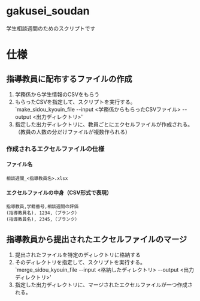 # gakusei_soudan
学生相談週間のためのスクリプトです

# 仕様

## 指導教員に配布するファイルの作成
1. 学務係から学生情報のCSVをもらう
2. もらったCSVを指定して、スクリプトを実行する。 `make_sidou_kyouin_file --input <学務係からもらったCSVファイル> --output <出力ディレクトリ>'
3. 指定した出力ディレクトリに、教員ごとにエクセルファイルが作成される。（教員の人数の分だけファイルが複数作られる）

### 作成されるエクセルファイルの仕様

#### ファイル名

`相談週間_<指導教員名>.xlsx`

#### エクセルファイルの中身（CSV形式で表現）

```
指導教員,学籍番号,相談週間の評価
(指導教員名), 1234,（ブランク）
(指導教員名), 2345,（ブランク）
```

## 指導教員から提出されたエクセルファイルのマージ
1. 提出されたファイルを特定のディレクトリに格納する
2. そのディレクトリを指定して、スクリプトを実行する。 `merge_sidou_kyouin_file --input <格納したディレクトリ> --output <出力ディレクトリ>'
3. 指定した出力ディレクトリに、マージされたエクセルファイルが一つ作成される。
